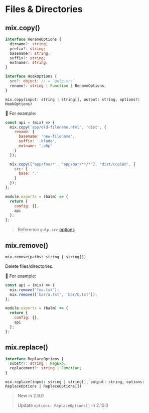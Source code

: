 # Files & Directories

## mix.copy()

```ts
interface RenameOptions {
  dirname?: string;
  prefix?: string;
  basename?: string;
  suffix?: string;
  extname?: string;
}

interface HookOptions {
  src?: object; // = `gulp.src`
  rename?: string | Function | RenameOptions;
}
```

`mix.copy(input: string | string[], output: string, options?: HookOptions)`

:chestnut: For example:

```js
const api = (mix) => {
  mix.copy('app/old-filename.html', 'dist', {
    rename: {
      basename: 'new-filename',
      suffix: '.blade',
      extname: '.php'
    }
  });

  mix.copy(['app/foo/*', 'app/bar/**/*'], 'dist/copied', {
    src: {
      base: '.'
    }
  });
};

module.exports = (balm) => {
  return {
    config: {},
    api
  };
};
```

> Reference `gulp.src` [options](https://gulpjs.com/docs/en/api/src#options)

## mix.remove()

`mix.remove(paths: string | string[])`

Delete files/directories.

:chestnut: For example:

```js
const api = (mix) => {
  mix.remove('foo.txt');
  mix.remove(['bar/a.txt', 'bar/b.txt']);
};

module.exports = (balm) => {
  return {
    config: {},
    api
  };
};
```

## mix.replace()

```ts
interface ReplaceOptions {
  substr?: string | RegExp;
  replacement?: string | Function;
}
```

`mix.replace(input: string | string[], output: string, options: ReplaceOptions | ReplaceOptions[])`

> New in 2.9.0
>
> Update `options: ReplaceOptions[]` in 2.10.0
